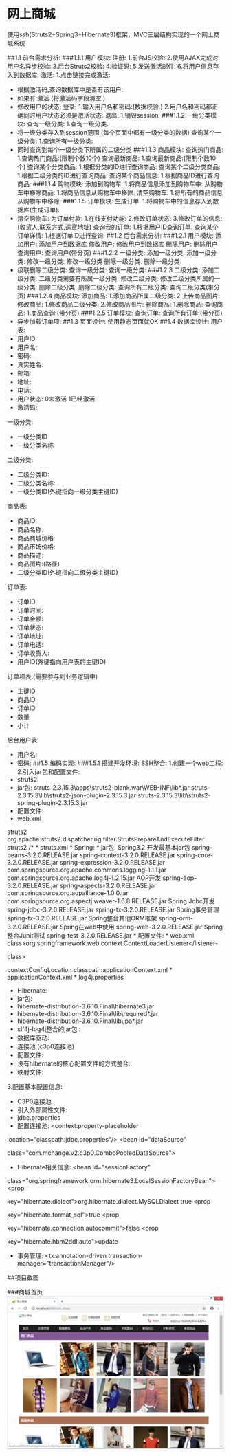 # 网上商城
使用ssh(Struts2+Spring3+Hibernate3)框架，MVC三层结构实现的一个网上商城系统

##1.1	前台需求分析:
###1.1.1	用户模块:
注册:
1.前台JS校验:
2.使用AJAX完成对用户名异步校验:
3.后台Struts2校验:
4.验证码:
5.发送激活邮件:
6.将用户信息存入到数据库:
激活:
1.点击链接完成激活:
* 根据激活码,查询数据库中是否有该用户:
* 如果有:激活.(将激活码字段清空.)
* 修改用户的状态:
登录:
1.输入用户名和密码:(数据校验.)
2.用户名和密码都正确同时用户状态必须是激活状态:
退出:
1.销毁session:
###1.1.2	一级分类模块:
查询一级分类:
1.查询一级分类.
* 将一级分类存入到session范围.(每个页面中都有一级分类的数据)
查询某个一级分类:
1.查询所有一级分类:
* 同时查询到每个一级分类下所属的二级分类
###1.1.3	商品模块:
查询热门商品:
1.查询热门商品:(限制个数10个)
查询最新商品:
1.查询最新商品:(限制个数10个)
查询某个分类商品:
1.根据分类的ID进行查询商品:
查询某个二级分类商品:
1.根据二级分类的ID进行查询商品:
查询某个商品信息:
1.根据商品ID进行查询商品:
###1.1.4	购物模块:
添加到购物车:
1.将商品信息添加到购物车中:
从购物车中移除商品:
1.将商品信息从购物车中移除:
清空购物车:
1.将所有的商品信息从购物车中移除:
###1.1.5	订单模块:
生成订单:
1.将购物车中的信息存入到数据库(生成订单).
* 清空购物车:
为订单付款:
1.在线支付功能:
2.修改订单状态:
3.修改订单的信息:(收货人,联系方式,送货地址)
查询我的订单:
1.根据用户ID查询订单.
查询某个订单详情:
1.根据订单ID进行查询:
##1.2	后台需求分析:
###1.2.1	用户模块:
添加用户:
添加用户到数据库
修改用户:
修改用户到数据库
删除用户:
删除用户
查询用户:
查询用户(带分页)
###1.2.2	一级分类:
添加一级分类:
添加一级分类:
修改一级分类:
修改一级分类
删除一级分类:
删除一级分类:
* 级联删除二级分类:
查询一级分类:
查询一级分类:
###1.2.3	二级分类:
添加二级分类:
二级分类需要有所属一级分类:
修改二级分类:
修改二级分类所属的一级分类:
删除二级分类:
删除二级分类:
查询所有二级分类:
查询二级分类(带分页)
###1.2.4	商品模块:
添加商品:
1.添加商品所属二级分类:
2.上传商品图片:
修改商品:
1.修改商品二级分类:
2.修改商品图片:
删除商品:
1.删除商品:
查询商品:
1.商品查询:(带分页)
###1.2.5	订单模块:
查询订单:
查询所有订单:(带分页)
* 异步加载订单项:
##1.3	页面设计:
使用静态页面就OK
##1.4	数据库设计:
用户表:
* 用户ID
* 用户名:
* 密码:
* 真实姓名:
* 邮箱:
* 地址:
* 电话:
* 用户状态:	0未激活  1已经激活
* 激活码:

一级分类:
* 一级分类ID
* 一级分类名称

二级分类:
* 二级分类ID:
* 二级分类名称:
* 一级分类ID(外键指向一级分类主键ID)

商品表:
* 商品ID:
* 商品名称:
* 商品商城价格:
* 商品市场价格:
* 商品描述:
* 商品图片:(路径)
* 二级分类ID(外键指向二级分类主键ID)

订单表:
* 订单ID
* 订单时间:
* 订单金额:
* 订单状态:
* 订单地址:
* 订单电话:
* 订单收货人:
* 用户ID(外键指向用户表的主键ID)

订单项表:(需要参与到业务逻辑中)
* 主键ID
* 商品ID
* 订单ID
* 数量
* 小计

后台用户表:
* 用户名:
* 密码:
##1.5	编码实现:
###1.5.1	搭建开发环境:
SSH整合:
1.创建一个web工程:
2.引入jar包和配置文件:
* struts2:
* jar包:
struts-2.3.15.3\apps\struts2-blank.war\WEB-INF\lib\*.jar
struts-2.3.15.3\lib\struts2-json-plugin-2.3.15.3.jar
struts-2.3.15.3\lib\struts2-spring-plugin-2.3.15.3.jar
* 配置文件:
* web.xml
 <!-- 配置Struts2的核心过滤器 -->
 <filter>
 	<filter-name>struts2</filter-name>
 	<filter-class>
org.apache.struts2.dispatcher.ng.filter.StrutsPrepareAndExecuteFilter
</filter-class>
 </filter>
 
 <filter-mapping>
 	<filter-name>struts2</filter-name>
 	<url-pattern>/*</url-pattern>
 </filter-mapping>
* struts.xml
* Spring:
* jar包:
Spring3.2 开发最基本jar包
spring-beans-3.2.0.RELEASE.jar
spring-context-3.2.0.RELEASE.jar
spring-core-3.2.0.RELEASE.jar
spring-expression-3.2.0.RELEASE.jar
com.springsource.org.apache.commons.logging-1.1.1.jar
com.springsource.org.apache.log4j-1.2.15.jar
AOP开发
spring-aop-3.2.0.RELEASE.jar
spring-aspects-3.2.0.RELEASE.jar
com.springsource.org.aopalliance-1.0.0.jar
com.springsource.org.aspectj.weaver-1.6.8.RELEASE.jar
Spring Jdbc开发
spring-jdbc-3.2.0.RELEASE.jar
spring-tx-3.2.0.RELEASE.jar
Spring事务管理
spring-tx-3.2.0.RELEASE.jar
Spring整合其他ORM框架
spring-orm-3.2.0.RELEASE.jar
Spring在web中使用
spring-web-3.2.0.RELEASE.jar
Spring整合Junit测试
spring-test-3.2.0.RELEASE.jar
* 配置文件:
* web.xml
 <!-- 配置Spring的核心监听器 -->
 <listener>
 	<listener-

class>org.springframework.web.context.ContextLoaderListener</listener-

class>
 </listener>
 
 <context-param>
 	<param-name>contextConfigLocation</param-name>
 	<param-value>classpath:applicationContext.xml</param-value>
 </context-param>
* applicationContext.xml
* log4j.properties

* Hibernate:
* jar包:
* hibernate-distribution-3.6.10.Final\hibernate3.jar
* hibernate-distribution-3.6.10.Final\lib\required\*.jar
* hibernate-distribution-3.6.10.Final\lib\jpa\*.jar
* slf4j-log4j整合的jar包 :
* 数据库驱动:
* 连接池:(c3p0连接池)
* 配置文件:
* 没有hibernate的核心配置文件的方式整合:
* 映射文件:

3.配置基本配置信息:
* C3P0连接池:
* 引入外部属性文件:
* jdbc.properties
* 配置连接池:
	<!-- 配置连接池: -->
	<!-- 引入外部属性文件 -->
	<context:property-placeholder 

location="classpath:jdbc.properties"/>
	<!-- 配置C3P0连接池: -->
	<bean id="dataSource" 

class="com.mchange.v2.c3p0.ComboPooledDataSource">
		<property name="driverClass" value="${jdbc.driver}"/>
		<property name="jdbcUrl" value="${jdbc.url}"/>
		<property name="user" value="${jdbc.user}"/>
		<property name="password" value="${jdbc.password}"/>
	</bean>

* Hibernate相关信息:
	<!-- Hibernate的相关信息 -->
	<bean id="sessionFactory" 

class="org.springframework.orm.hibernate3.LocalSessionFactoryBean">
		<!-- 注入连接池 -->
		<property name="dataSource" ref="dataSource"/>
		<!-- 配置Hibernate的其他的属性 -->
		<property name="hibernateProperties">
			<props>
				<prop 

key="hibernate.dialect">org.hibernate.dialect.MySQLDialect</prop>
				<prop key="hibernate.show_sql">true</prop>
				<prop 

key="hibernate.format_sql">true</prop>
				<prop 

key="hibernate.connection.autocommit">false</prop>
				<prop 

key="hibernate.hbm2ddl.auto">update</prop>
			</props>
		</property>
		<!-- 配置Hibernate的映射文件 -->		
	</bean>

* 事务管理:
	<!-- 事务管理: -->
	<!-- 事务管理器 -->
	<bean id="transactionManager" 
class="org.springframework.orm.hibernate3.HibernateTransactionManager">
		<property name="sessionFactory" ref="sessionFactory"/>
	</bean>	
	<!-- 开启注解事务 -->
	<tx:annotation-driven transaction-manager="transactionManager"/>

##项目截图

###商城首页
![首页](https://github.com/song-hm/ssh_shop/blob/master/pic/%E5%89%8D%E5%8F%B0%E9%A6%96%E9%A1%B5.png)
